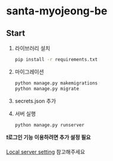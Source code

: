 # santa-myojeong-be
## Start

1. 라이브러리 설치

   ```bash
   pip install -r requirements.txt
   ```

2. 마이그레이션

   ```bash
   python manage.py makemigrations
   python manage.py migrate
   ```

3. secrets.json 추가

4. 서버 실행

   ```bash
   python manage.py runserver
   ```



**❗로그인 기능 이용하려면 추가 설정 필요**

[Local server setting](https://www.notion.so/blcklamb/Local-server-setting-25718ec9de1d4c0fb30fb66f17443a32?pvs=4) 참고해주세요
